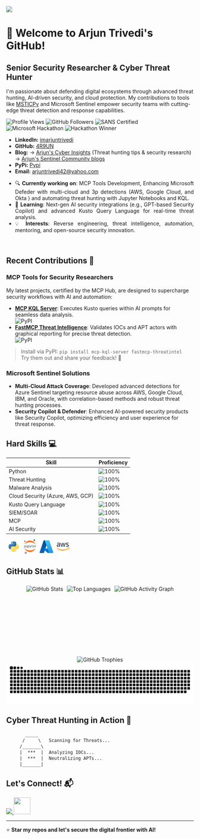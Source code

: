 <img align='center' width=200 src="https://media.licdn.com/dms/image/v2/D5603AQFOa8tKtIDGaw/profile-displayphoto-scale_200_200/B56Ze2Swu8HUAc-/0/1751110062470?e=1756944000&v=beta&t=2s-t1rlCMYYb7eljJPO645_i1AhJhzQANP6nBW0jCPo"/>
<br>

<!-- GREET -->

# 👋 Welcome to Arjun Trivedi's GitHub!

<!-- TAGLINE -->

## Senior Security Researcher & Cyber Threat Hunter

I'm passionate about defending digital ecosystems through advanced threat hunting, AI-driven security, and cloud protection. My contributions to tools like [MSTICPy](https://github.com/microsoft/msticpy) and Microsoft Sentinel empower security teams with cutting-edge threat detection and response capabilities.

<!-- BADGES -->

![Profile Views](https://komarev.com/ghpvc/?username=4R9UN&color=blue)
![GitHub Followers](https://img.shields.io/github/followers/4R9UN?style=social)
![SANS Certified](https://img.shields.io/badge/SANS-Cyber%20Threat%20Intelligence-blueviolet)
![Microsoft Hackathon](https://img.shields.io/badge/Microsoft-Hackathon%202023%20Judge-orange)
![Hackathon Winner](https://img.shields.io/badge/Microsoft-Hackathon%202023%20Winner%20MSTICPy%20AI-gold)

<!-- LINKS -->

- **LinkedIn:** [imarjuntrivedi](https://www.linkedin.com/in/imarjuntrivedi/)
- **GitHub:** [4R9UN](https://github.com/4R9UN)
- **Blog:** 
 -> [Arjun's Cyber Insights](https://arjun-trivedi.blogspot.com/) (Threat hunting tips & security research)
 -> [Arjun's Sentinel Community blogs](https://techcommunity.microsoft.com/users/arjun_trivedi/1208210)
- **PyPi:** [Pypi](https://pypi.org/user/Arjun_Trivedi/)
- **Email:** [arjuntrivedi42@yahoo.com](mailto:arjuntrivedi42@yahoo.com)

<!-- WORKING AREA -->

<div align="justify">

- 🔍 **Currently working on**: MCP Tools Development, Enhancing Microsoft Defeder with multi-cloud and 3p detections (AWS, Google Cloud, and Okta ) and automating threat hunting with Jupyter Notebooks and KQL.
- 🌱 **Learning**: Next-gen AI security integrations (e.g., GPT-based Security Copilot) and advanced Kusto Query Language for real-time threat analysis.
- 💡 **Interests**: Reverse engineering, threat intelligence, automation, mentoring, and open-source security innovation.

</div>

<br>

<!-- RECENT CONTRIBUTIONS -->

## Recent Contributions 🚀

### MCP Tools for Security Researchers
My latest projects, certified by the MCP Hub, are designed to supercharge security workflows with AI and automation:

- **[MCP KQL Server](https://github.com/4R9UN/mcp-kql-server)**: Executes Kusto queries within AI prompts for seamless data analysis.  
  ![PyPI](https://img.shields.io/pypi/v/mcp-kql-server?color=green)
- **[FastMCP Threat Intelligence](https://github.com/4R9UN/fastmcp-threatintel)**: Validates IOCs and APT actors with graphical reporting for precise threat detection.  
  ![PyPI](https://img.shields.io/pypi/v/fastmcp-threatintel?color=green)

> Install via PyPI: `pip install mcp-kql-server fastmcp-threatintel`  
> Try them out and share your feedback! 🙌

### Microsoft Sentinel Solutions
- **Multi-Cloud Attack Coverage**: Developed advanced detections for Azure Sentinel targeting resource abuse across AWS, Google Cloud, IBM, and Oracle, with correlation-based methods and robust threat hunting processes.
- **Security Copilot & Defender**: Enhanced AI-powered security products like Security Copilot, optimizing efficiency and user experience for threat response.

<!-- HARD SKILLS -->

## Hard Skills 💻

| Skill | Proficiency |
|-------|-------------|
| Python | ![100%](https://progress-bar.dev/100/) |
| Threat Hunting | ![100%](https://progress-bar.dev/100/) |
| Malware Analysis | ![100%](https://progress-bar.dev/100/) |
| Cloud Security (Azure, AWS, GCP) | ![100%](https://progress-bar.dev/100/) |
| Kusto Query Language | ![100%](https://progress-bar.dev/100/) |
| SIEM/SOAR | ![100%](https://progress-bar.dev/100/) |
| MCP | ![100%](https://progress-bar.dev/100/) |
| AI Security | ![100%](https://progress-bar.dev/100/) |


<code><img alt="Python" title="Python" height="40" src="https://raw.githubusercontent.com/github/explore/80688e429a7d4ef2fca1e82350fe8e3517d3494d/topics/python/python.png"></code>
<code><img alt="Jupyter Notebook" title="Jupyter Notebook" height="40" src="https://raw.githubusercontent.com/github/explore/80688e429a7d4ef2fca1e82350fe8e3517d3494d/topics/jupyter-notebook/jupyter-notebook.png"></code>
<code><img alt="Azure" title="Azure" height="40" src="https://raw.githubusercontent.com/github/explore/80688e429a7d4ef2fca1e82350fe8e3517d3494d/topics/azure/azure.png"></code>
<code><img alt="AWS" title="AWS" height="40" src="https://raw.githubusercontent.com/github/explore/80688e429a7d4ef2fca1e82350fe8e3517d3494d/topics/aws/aws.png"></code>


<!-- GITHUB STATS -->


## GitHub Stats 📊

<!-- ANIMATION -->

<div align="center" style="display: flex; flex-wrap: wrap; gap: 10px; justify-content: center;">
  <img height="180em" src="https://github-readme-stats.vercel.app/api?username=4R9UN&show_icons=true&theme=cyberpunk&include_all_commits=true&count_private=true&hide_rank=true" alt="GitHub Stats"/>
  <img height="180em" src="https://github-readme-stats.vercel.app/api/top-langs/?username=4R9UN&layout=compact&langs_count=16&theme=cyberpunk&include_all_commits=true" alt="Top Languages"/>
  <img height="180em" src="https://github-readme-stats.vercel.app/api?username=4R9UN&show_icons=true&theme=radical" alt="GitHub Activity Graph"/>
  <img src="https://github-profile-trophy.vercel.app/?username=4R9UN&theme=cyberpunk&no-frame=true&margin-w=5&column=8" alt="GitHub Trophies"/>
</div>

<div align="center">
  <img src="https://github.com/Platane/snk/raw/output/github-contribution-grid-snake.svg" alt="Contribution Snake"/>
</div>

## Cyber Threat Hunting in Action 🔐

```ascii
       _____
      /     \   Scanning for Threats...
     /_______\
     |  ***  |  Analyzing IOCs...
     |  ***  |  Neutralizing APTs...
     |_______|
```

<!-- CONTACT -->

## Let's Connect! 📬

<a href="https://www.linkedin.com/in/imarjuntrivedi/" target="_blank">
<img width=45 src="https://user-images.githubusercontent.com/38081852/86829801-3b786100-c06b-11ea-81de-7c1023d6214a.png">
</a>

<a href="mailto:arjuntrivedi42@yahoo.com" target="_blank">
<img width=45 height=45 src="https://user-images.githubusercontent.com/38081852/86829797-39ae9d80-c06b-11ea-9b5e-c9ade9446951.png">
</a>

---

⭐ **Star my repos and let's secure the digital frontier with AI!**
